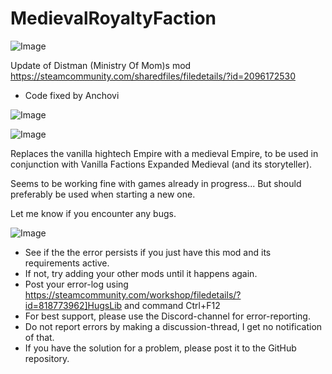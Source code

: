 # MedievalRoyaltyFaction

![Image](https://i.imgur.com/buuPQel.png)

Update of Distman (Ministry Of Mom)s mod
https://steamcommunity.com/sharedfiles/filedetails/?id=2096172530

- Code fixed by Anchovi

![Image](https://i.imgur.com/pufA0kM.png)

	
![Image](https://i.imgur.com/Z4GOv8H.png)

Replaces the vanilla hightech Empire with a medieval Empire, to be used in conjunction with Vanilla Factions Expanded Medieval (and its storyteller).

Seems to be working fine with games already in progress... But should preferably be used when starting a new one.

Let me know if you encounter any bugs.

![Image](https://i.imgur.com/PwoNOj4.png)



-  See if the the error persists if you just have this mod and its requirements active.
-  If not, try adding your other mods until it happens again.
-  Post your error-log using https://steamcommunity.com/workshop/filedetails/?id=818773962]HugsLib and command Ctrl+F12
-  For best support, please use the Discord-channel for error-reporting.
-  Do not report errors by making a discussion-thread, I get no notification of that.
-  If you have the solution for a problem, please post it to the GitHub repository.



